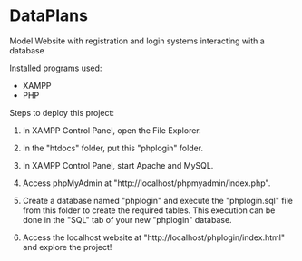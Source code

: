 # DataPlans
Model Website with registration and login systems interacting with a database

Installed programs used:
- XAMPP
- PHP

Steps to deploy this project:
1. In XAMPP Control Panel, open the File Explorer.

2. In the "htdocs" folder, put this "phplogin" folder.

3. In XAMPP Control Panel, start Apache and MySQL.

4. Access phpMyAdmin at "http://localhost/phpmyadmin/index.php".

5. Create a database named "phplogin" and execute the "phplogin.sql" 
	file from this folder to create the required tables. 
	This execution can be done in the "SQL" tab of your 
	new "phplogin" database.

6. Access the localhost website at "http://localhost/phplogin/index.html"
	and explore the project!
